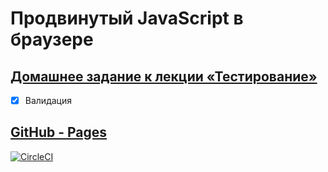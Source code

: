 # Продвинутый JavaScript в браузере

## [Домашнее задание к лекции «Тестирование»](https://github.com/netology-code/ahj-homeworks/tree/simplification/testing)

- [x] Валидация

## [GitHub - Pages](https://tomsg03.github.io/ahj-testing-validator-v2)

[![CircleCI](https://circleci.com/gh/TomSG03/ahj-testing-validator-v2/tree/main.svg?style=svg)](https://circleci.com/gh/TomSG03/ahj-testing-validator-v2/tree/main)
